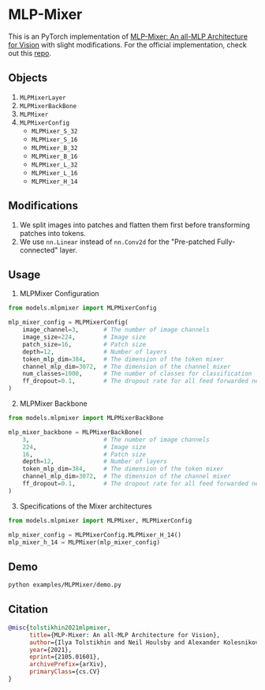 # MLP-Mixer

This is an PyTorch implementation of [MLP-Mixer: An all-MLP Architecture for Vision](https://arxiv.org/abs/2105.01601) with slight modifications. For the official implementation, check out this [repo](https://github.com/google-research/vision_transformer).

## Objects

1. `MLPMixerLayer`
2. `MLPMixerBackBone`
3. `MLPMixer`
4. `MLPMixerConfig`
   - `MLPMixer_S_32`
   - `MLPMixer_S_16`
   - `MLPMixer_B_32`
   - `MLPMixer_B_16`
   - `MLPMixer_L_32`
   - `MLPMixer_L_16`
   - `MLPMixer_H_14`

## Modifications

1. We split images into patches and flatten them first before transforming patches into tokens.
2. We use `nn.Linear` instead of `nn.Conv2d` for the "Pre-patched Fully-connected" layer.

## Usage

1. MLPMixer Configuration

```python
from models.mlpmixer import MLPMixerConfig

mlp_mixer_config = MLPMixerConfig(
    image_channel=3,       # The number of image channels
    image_size=224,        # Image size
    patch_size=16,         # Patch size
    depth=12,              # Number of layers
    token_mlp_dim=384,     # The dimension of the token mixer
    channel_mlp_dim=3072,  # The dimension of the channel mixer
    num_classes=1000,      # The number of classes for classification
    ff_dropout=0.1,        # The dropout rate for all feed forwarded networks
)
```

2. MLPMixer Backbone

```python
from models.mlpmixer import MLPMixerBackBone

mlp_mixer_backbone = MLPMixerBackBone(
    3,                     # The number of image channels
    224,                   # Image size
    16,                    # Patch size
    depth=12,              # Number of layers
    token_mlp_dim=384,     # The dimension of the token mixer
    channel_mlp_dim=3072,  # The dimension of the channel mixer
    ff_dropout=0.1,        # The dropout rate for all feed forwarded networks
)
```

3. Specifications of the Mixer architectures

```python
from models.mlpmixer import MLPMixer, MLPMixerConfig

mlp_mixer_config = MLPMixerConfig.MLPMixer_H_14()
mlp_mixer_h_14 = MLPMixer(mlp_mixer_config)
```

## Demo

```bash
python examples/MLPMixer/demo.py
```

## Citation

```bibtex
@misc{tolstikhin2021mlpmixer,
      title={MLP-Mixer: An all-MLP Architecture for Vision},
      author={Ilya Tolstikhin and Neil Houlsby and Alexander Kolesnikov and Lucas Beyer and Xiaohua Zhai and Thomas Unterthiner and Jessica Yung and Daniel Keysers and Jakob Uszkoreit and Mario Lucic and Alexey Dosovitskiy},
      year={2021},
      eprint={2105.01601},
      archivePrefix={arXiv},
      primaryClass={cs.CV}
}
```
